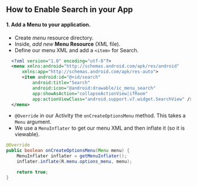 ## How to Enable Search in your App

#### 1. Add a Menu to your application.
  - Create _menu_ resource directory.
  - Inside, _add new_ **Menu Resource** (XML file).
  - Define our menu XML and add a `<item>` for Search.

```xml
  <?xml version="1.0" encoding="utf-8"?>
  <menu xmlns:android="http://schemas.android.com/apk/res/android"
      xmlns:app="http://schemas.android.com/apk/res-auto">
      <item android:id="@+id/search"
          android:title="Search"
          android:icon="@android:drawable/ic_menu_search"
          app:showAsAction="collapseActionView|ifRoom"
          app:actionViewClass="android.support.v7.widget.SearchView" />
  </menu>
  ```

  - `@Override` in our Activity the `onCreateOptionsMenu` method. This takes a `Menu` argument.
  - We use a `MenuInflater` to get our menu XML and then inflate it (so it is viewable).

```java
@Override
public boolean onCreateOptionsMenu(Menu menu) {
    MenuInflater inflater = getMenuInflater();
    inflater.inflate(R.menu.options_menu, menu);

    return true;
}
```
